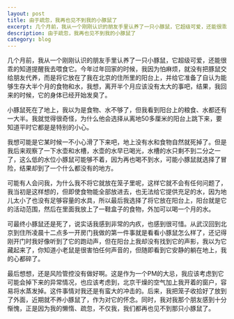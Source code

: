 ```yaml
---
layout: post
title: 由于疏忽，我再也见不到我的小豚鼠了
excerpt: 几个月前，我从一个刚刚认识的朋友手里认养了一只小豚鼠，它超级可爱，还能很乖的知道提醒我去喂食它。今年过年回家的时候，我因为怕麻烦，就没有把豚鼠交给朋友代养，而是将它放在了我在北京的住所里的阳台上...
description: 由于疏忽，我再也见不到我的小豚鼠了
category: blog
---
```


几个月前，我从一个刚刚认识的朋友手里认养了一只小豚鼠，它超级可爱，还能很乖的知道提醒我去喂食它。今年过年回家的时候，我因为怕麻烦，就没有把豚鼠交给朋友代养，而是将它放在了我在北京的住所里的阳台上，并给它准备了自认为能够生存大半个月的食物和水，我想，离开半个月应该没有太大的事吧，结果，我回来的时候，它的身体已经开始发臭了。

小豚鼠死在了地上，我以为是食物、水不够了，但我看到阳台上的粮食、水都还有一大半。我就觉得很奇怪，为什么他会选择从离地50多厘米的阳台上跳下来，要知道平时它都是是特别的小心。

我想可能是它某时候一不小心滑了下来吧，地上没有水和食物自然就死掉了。但是我后来观察了一下水壶和水槽，水壶的水早已喝光，水槽的水只剩不到二分之一了，这么低的水位小豚鼠可能够不着，因为再也喝不到水，可能小豚鼠就选择了冒险，结果却到了一个什么都没有的地方。

可能有人会问我，为什么我不将它就放在笼子里呢，这样它就不会有任何问题了，我当初是这样想的，但即使食物能全部放进去，也无法给它提供充足的水，因为地儿太小了也没有足够容量的水具，所以最后我选择了将它放在阳台上，阳台就是它的活动范围，然后在里面我放上了一鞋盒子的食物，外加可以喝一个月的水。

可最终小豚鼠还是死了，说实话我感到非常的内疚，也感到很可惜。从武汉回到北京到住所凌晨十二点多一开房门我做的第一件事就是看看小豚鼠怎么样了，还记得刚开门时我好像听到了它的跑动声，但在阳台上我却没有找到它的声影，我以为它藏起来了，你知道小老鼠是很害怕任何声音的，但随即看到它安静的躺在地上，我的心都碎了。

最后想想，还是风险管控没有做好啊。这是作为一个PM的大忌，我应该考虑到它可能会掉下来的异常情况，也应该考虑到，北京干燥的空气加上我开着的窗户，容易将水蒸发掉。这件事情对我还是有蛮大的冲击的。后来，我把笼子收拾好了放到了外面，近期就不养小豚鼠了，作为对它的怀念。同时，我对我那个朋友感到十分惭愧，正是因为我的懒惰、疏忽，不仅我，我们都再也见不到那只小豚鼠了。